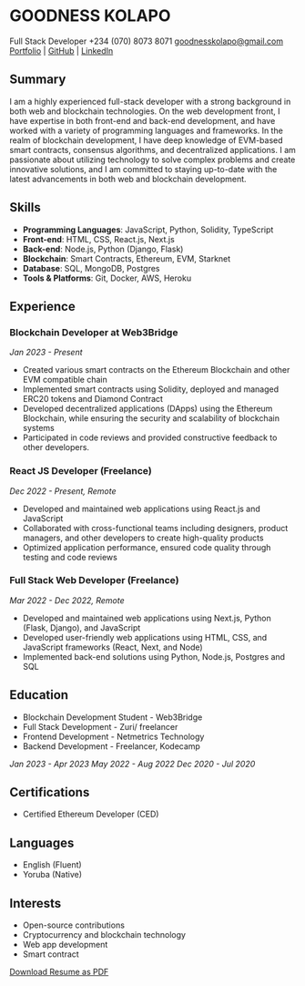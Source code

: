 # GOODNESS KOLAPO
Full Stack Developer
+234 (070) 8073 8071
goodnesskolapo@gmail.com
[Portfolio](https://supergoodness.netlify.app) | [GitHub](https://github.com/goodness5) | [LinkedIn](linkedin_link)

## Summary
I am a highly experienced full-stack developer with a strong background in both web and blockchain technologies. On the web development front, I have expertise in both front-end and back-end development, and have worked with a variety of programming languages and frameworks. In the realm of blockchain development, I have deep knowledge of EVM-based smart contracts, consensus algorithms, and decentralized applications. I am passionate about utilizing technology to solve complex problems and create innovative solutions, and I am committed to staying up-to-date with the latest advancements in both web and blockchain development.

## Skills
- **Programming Languages**: JavaScript, Python, Solidity, TypeScript
- **Front-end**: HTML, CSS, React.js, Next.js
- **Back-end**: Node.js, Python (Django, Flask)
- **Blockchain**: Smart Contracts, Ethereum, EVM, Starknet
- **Database**: SQL, MongoDB, Postgres
- **Tools & Platforms**: Git, Docker, AWS, Heroku

## Experience

### Blockchain Developer at Web3Bridge
*Jan 2023 - Present*
- Created various smart contracts on the Ethereum Blockchain and other EVM compatible chain
- Implemented smart contracts using Solidity, deployed and managed ERC20 tokens and Diamond Contract
- Developed decentralized applications (DApps) using the Ethereum Blockchain, while ensuring the security and scalability of blockchain systems
- Participated in code reviews and provided constructive feedback to other developers.

### React JS Developer (Freelance)
*Dec 2022 - Present, Remote*
- Developed and maintained web applications using React.js and JavaScript
- Collaborated with cross-functional teams including designers, product managers, and other developers to create high-quality products
- Optimized application performance, ensured code quality through testing and code reviews

### Full Stack Web Developer (Freelance)
*Mar 2022 - Dec 2022, Remote*
- Developed and maintained web applications using Next.js, Python (Flask, Django), and JavaScript
- Developed user-friendly web applications using HTML, CSS, and JavaScript frameworks (React, Next, and Node)
- Implemented back-end solutions using Python, Node.js, Postgres and SQL

## Education

- Blockchain Development Student - Web3Bridge
- Full Stack Development - Zuri/ freelancer
- Frontend Development - Netmetrics Technology
- Backend Development - Freelancer, Kodecamp

*Jan 2023 - Apr 2023*
*May 2022 - Aug 2022*
*Dec 2020 - Jul 2020*

## Certifications
- Certified Ethereum Developer (CED)

## Languages
- English (Fluent)
- Yoruba (Native)

## Interests
- Open-source contributions
- Cryptocurrency and blockchain technology
- Web app development
- Smart contract

[Download Resume as PDF](resume_link.pdf)
